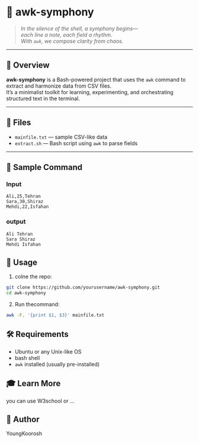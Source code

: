 # 🎼 awk-symphony

> *In the silence of the shell, a symphony begins—  
> each line a note, each field a rhythm.  
> With `awk`, we compose clarity from chaos.*  

---

## 🎯 Overview

**awk-symphony** is a Bash-powered project that uses the `awk` command to extract and harmonize data from CSV files.  
It’s a minimalist toolkit for learning, experimenting, and orchestrating structured text in the terminal.

---

## 📁 Files

- `mainfile.txt` — sample CSV-like data
- `extract.sh` — Bash script using `awk` to parse fields

---

## 🧪 Sample Command

### Input

```code
Ali,25,Tehran
Sara,30,Shiraz
Mehdi,22,Isfahan
```
### output

```code
Ali Tehran  
Sara Shiraz  
Mehdi Isfahan
```
## 🚀 Usage
1. colne the repo:
```bash
git clone https://github.com/yourusername/awk-symphony.git
cd awk-symphony
```
2. Run thecommand:
```bash
awk -F, '{print $1, $3}' mainfile.txt
```
## 🛠️ Requirements
* Ubuntu or any Unix-like OS
* bash shell
* `awk` installed (usually pre-installed)

## 🎓 Learn More
you can use W3school or ...

## 👤 Author
YoungKoorosh
